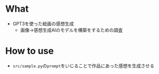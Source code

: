 # What
- GPT3を使った絵画の感想生成
    - 画像→感想生成AIのモデルを構築をするための調査

# How to use
- `src/sample.py`の`prompt`をいじることで作品にあった感想を生成させる